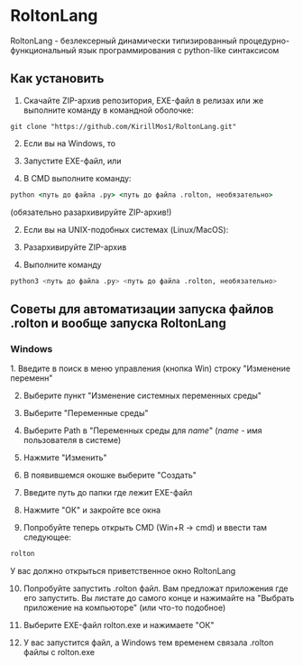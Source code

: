 <h1>RoltonLang</h1>

<p>RoltonLang - безлексерный динамически типизированный процедурно-функциональный язык программирования с python-like синтаксисом </p>

<h2>Как установить</h2>

1. Скачайте ZIP-архив репозитория, EXE-файл в релизах или же выполните команду в командной оболочке:

```bash/cmd
git clone "https://github.com/KirillMos1/RoltonLang.git"
```

2. Если вы на Windows, то

3. Запустите EXE-файл, или

4. В CMD выполните команду:

```cmd
python <путь до файла .py> <путь до файла .rolton, необязательно>
```

(обязательно разархивируйте ZIP-архив!)

2. Если вы на UNIX-подобных системах (Linux/MacOS):

3. Разархивируйте ZIP-архив

4. Выполните команду

```bash
python3 <путь до файла .py> <путь до файла .rolton, необязательно>
```

<h2>Советы для автоматизации запуска файлов .rolton и вообще запуска RoltonLang</h2>

<h3>Windows</h3>
1. Введите в поиск в меню управления (кнопка Win) строку "Изменение переменн"

2. Выберите пункт "Изменение системных переменных среды"
  
3. Выберите "Переменные среды"
  
4. Выберите Path в "Переменных среды для _name_" (_name_ - имя пользователя в системе)

5. Нажмите "Изменить"
   
6. В появившемся окошке выберите "Создать"
  
7. Введите путь до папки где лежит EXE-файл

8. Нажмите "ОК" и закройте все окна

9. Попробуйте теперь открыть CMD (Win+R -> cmd) и ввести там следующее:

```cmd
rolton
```

У вас должно открыться приветственное окно RoltonLang

10. Попробуйте запустить .rolton файл. Вам предложат приложения где его запустить. Вы листате до самого конце и нажимайте на "Выбрать приложение на компьюторе" (или что-то подобное)

11. Выберите EXE-файл rolton.exe и нажимаете "ОК"

12. У вас запустится файл, а Windows тем временем связала .rolton файлы с rolton.exe
